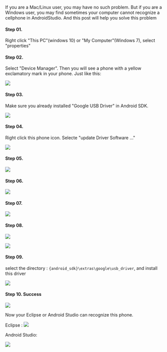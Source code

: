 If you are a Mac/Linux user, you may have no such problem. But if you are a Windows user, you may find sometimes your computer cannot recognize a cellphone in AndroidStudio.  And this post will help you solve this problem

#### Step 01. 
Right click "This PC"(windows 10) or "My Computer"(Windows 7), select "properties"

#### Step 02. 
Select "Device Manager". Then you will see a phone with a yellow exclamatory mark in your phone. Just like this:

![](./_image/2017-08-31-20-22-57.jpg)

#### Step 03.
Make sure you already installed "Google USB Driver" in Android SDK.

![](./_image/2017-08-31-20-26-42.jpg)

#### Step 04. 
Right click this phone icon. Selecte "update Driver Software ..."

![](./_image/2017-08-31-20-27-02.jpg)


#### Step 05. 

![](./_image/2017-08-31-20-27-42.jpg)

#### Step 06. 

![](./_image/2017-08-31-20-27-58.jpg)


#### Step 07. 

![](./_image/2017-08-31-20-28-17.jpg)


#### Step 08. 

![](./_image/2017-08-31-20-28-30.jpg)


![](./_image/2017-08-31-20-28-42.jpg)


#### Step 09.  
select the directory :  `{android_sdk}\extras\google\usb_driver`, and install this driver


![](./_image/2017-08-31-20-28-59.jpg)





#### Step 10. Success


![](./_image/2017-08-31-20-29-37.jpg)


Now your Eclipse or Android Studio can recognize this phone.

Eclipse : 
![](./_image/2017-08-31-20-29-47.jpg)

Android Studio:

![](./_image/2017-08-31-20-33-37.jpg)





  


